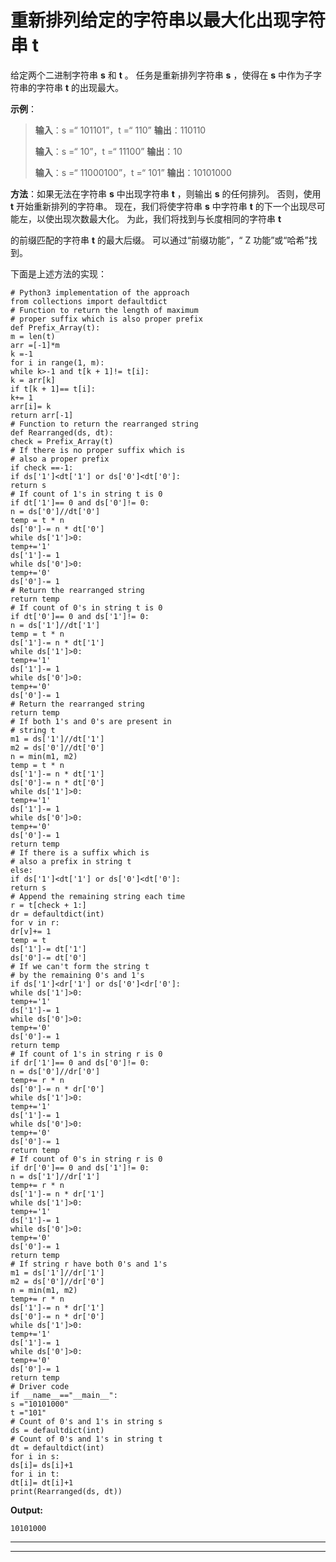 # 重新排列给定的字符串以最大化出现字符串 t

给定两个二进制字符串 **s** 和 **t** 。 任务是重新排列字符串 **s** ，使得在 **s** 中作为子字符串的字符串 **t** 的出现最大。

**示例**：

> **输入**：s =“ 101101”，t =“ 110”
> **输出**：110110
> 
> **输入**：s =“ 10”，t =“ 11100”
> **输出**：10
> 
> **输入**：s =“ 11000100”，t =“ 101”
> **输出**：10101000

**方法**：如果无法在字符串 **s** 中出现字符串 **t** ，则输出 **s** 的任何排列。 否则，使用 **t** 开始重新排列的字符串。 现在，我们将使字符串 **s** 中字符串 **t** 的下一个出现尽可能左，以使出现次数最大化。 为此，我们将找到与长度相同的字符串 **t**

的前缀匹配的字符串 **t** 的最大后缀。 可以通过“前缀功能”，“ Z 功能”或“哈希”找到。

下面是上述方法的实现：

```
# Python3 implementation of the approach
from collections import defaultdict
# Function to return the length of maximum
# proper suffix which is also proper prefix
def Prefix_Array(t):
m = len(t)
arr =[-1]*m
k =-1
for i in range(1, m):
while k>-1 and t[k + 1]!= t[i]:
k = arr[k]
if t[k + 1]== t[i]:
k+= 1
arr[i]= k
return arr[-1]
# Function to return the rearranged string
def Rearranged(ds, dt):
check = Prefix_Array(t)
# If there is no proper suffix which is
# also a proper prefix
if check ==-1:
if ds['1']<dt['1'] or ds['0']<dt['0']:
return s
# If count of 1's in string t is 0
if dt['1']== 0 and ds['0']!= 0:
n = ds['0']//dt['0']
temp = t * n
ds['0']-= n * dt['0']
while ds['1']>0:
temp+='1'
ds['1']-= 1
while ds['0']>0:
temp+='0'
ds['0']-= 1
# Return the rearranged string
return temp
# If count of 0's in string t is 0
if dt['0']== 0 and ds['1']!= 0:
n = ds['1']//dt['1']
temp = t * n
ds['1']-= n * dt['1']
while ds['1']>0:
temp+='1'
ds['1']-= 1
while ds['0']>0:
temp+='0'
ds['0']-= 1
# Return the rearranged string
return temp
# If both 1's and 0's are present in
# string t
m1 = ds['1']//dt['1']
m2 = ds['0']//dt['0']
n = min(m1, m2)
temp = t * n
ds['1']-= n * dt['1']
ds['0']-= n * dt['0']
while ds['1']>0:
temp+='1'
ds['1']-= 1
while ds['0']>0:
temp+='0'
ds['0']-= 1
return temp
# If there is a suffix which is
# also a prefix in string t
else:
if ds['1']<dt['1'] or ds['0']<dt['0']:
return s
# Append the remaining string each time
r = t[check + 1:]
dr = defaultdict(int)
for v in r:
dr[v]+= 1
temp = t
ds['1']-= dt['1']
ds['0']-= dt['0']
# If we can't form the string t
# by the remaining 0's and 1's
if ds['1']<dr['1'] or ds['0']<dr['0']:
while ds['1']>0:
temp+='1'
ds['1']-= 1
while ds['0']>0:
temp+='0'
ds['0']-= 1
return temp
# If count of 1's in string r is 0
if dr['1']== 0 and ds['0']!= 0:
n = ds['0']//dr['0']
temp+= r * n
ds['0']-= n * dr['0']
while ds['1']>0:
temp+='1'
ds['1']-= 1
while ds['0']>0:
temp+='0'
ds['0']-= 1
return temp
# If count of 0's in string r is 0
if dr['0']== 0 and ds['1']!= 0:
n = ds['1']//dr['1']
temp+= r * n
ds['1']-= n * dr['1']
while ds['1']>0:
temp+='1'
ds['1']-= 1
while ds['0']>0:
temp+='0'
ds['0']-= 1
return temp
# If string r have both 0's and 1's
m1 = ds['1']//dr['1']
m2 = ds['0']//dr['0']
n = min(m1, m2)
temp+= r * n
ds['1']-= n * dr['1']
ds['0']-= n * dr['0']
while ds['1']>0:
temp+='1'
ds['1']-= 1
while ds['0']>0:
temp+='0'
ds['0']-= 1
return temp
# Driver code
if __name__=="__main__":
s ="10101000"
t ="101"
# Count of 0's and 1's in string s
ds = defaultdict(int)
# Count of 0's and 1's in string t
dt = defaultdict(int)
for i in s:
ds[i]= ds[i]+1
for i in t:
dt[i]= dt[i]+1
print(Rearranged(ds, dt))
```

**Output:**

```
10101000

```



* * *

* * *



